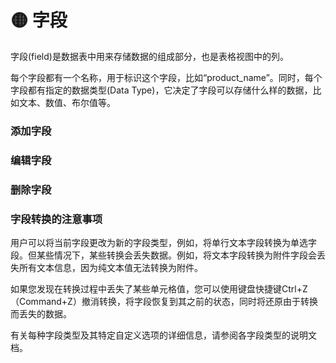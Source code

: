 # 🟡 字段

字段(field)是数据表中用来存储数据的组成部分，也是表格视图中的列。

每个字段都有一个名称，用于标识这个字段，比如“product\_name”。同时，每个字段都有指定的数据类型(Data Type)，它决定了字段可以存储什么样的数据，比如文本、数值、布尔值等。&#x20;

### 添加字段



### 编辑字段



### 删除字段



### &#x20;字段转换的注意事项

用户可以将当前字段更改为新的字段类型，例如，将单行文本字段转换为单选字段。但某些情况下，某些转换会丢失数据。例如，将文本字段转换为附件字段会丢失所有文本信息，因为纯文本值无法转换为附件。

如果您发现在转换过程中丢失了某些单元格值，您可以使用键盘快捷键Ctrl+Z（Command+Z）撤消转换，将字段恢复到其之前的状态，同时将还原由于转换而丢失的数据。

有关每种字段类型及其特定自定义选项的详细信息，请参阅各字段类型的说明文档。
